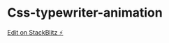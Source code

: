 # Css-typewriter-animation

[Edit on StackBlitz ⚡️](https://stackblitz.com/edit/web-platform-zfdcic)